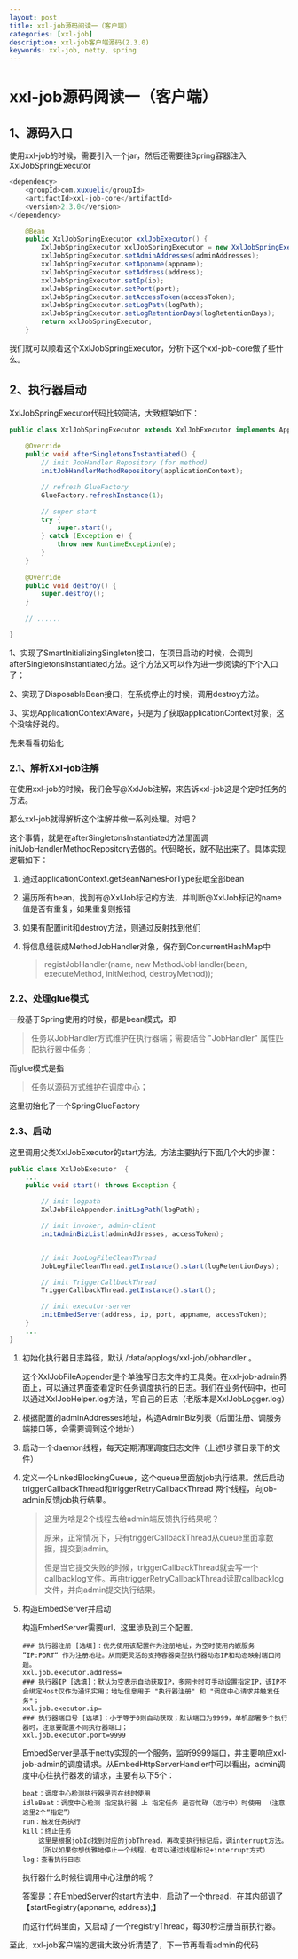 ```yaml
---
layout: post
title: xxl-job源码阅读一（客户端）
categories: [xxl-job]
description: xxl-job客户端源码(2.3.0)
keywords: xxl-job, netty, spring
---
```


# xxl-job源码阅读一（客户端）




## 1、源码入口

使用xxl-job的时候，需要引入一个jar，然后还需要往Spring容器注入XxlJobSpringExecutor

```java
<dependency>
	<groupId>com.xuxueli</groupId>
	<artifactId>xxl-job-core</artifactId>
	<version>2.3.0</version>
</dependency>

	@Bean
    public XxlJobSpringExecutor xxlJobExecutor() {
        XxlJobSpringExecutor xxlJobSpringExecutor = new XxlJobSpringExecutor();
        xxlJobSpringExecutor.setAdminAddresses(adminAddresses);
        xxlJobSpringExecutor.setAppname(appname);
        xxlJobSpringExecutor.setAddress(address);
        xxlJobSpringExecutor.setIp(ip);
        xxlJobSpringExecutor.setPort(port);
        xxlJobSpringExecutor.setAccessToken(accessToken);
        xxlJobSpringExecutor.setLogPath(logPath);
        xxlJobSpringExecutor.setLogRetentionDays(logRetentionDays);
        return xxlJobSpringExecutor;
    }
```

我们就可以顺着这个XxlJobSpringExecutor，分析下这个xxl-job-core做了些什么。  





## 2、执行器启动

XxlJobSpringExecutor代码比较简洁，大致框架如下：

```java
public class XxlJobSpringExecutor extends XxlJobExecutor implements ApplicationContextAware, SmartInitializingSingleton, DisposableBean {
    
	@Override
    public void afterSingletonsInstantiated() {
        // init JobHandler Repository (for method)
        initJobHandlerMethodRepository(applicationContext);

        // refresh GlueFactory
        GlueFactory.refreshInstance(1);

        // super start
        try {
            super.start();
        } catch (Exception e) {
            throw new RuntimeException(e);
        }
    }
    
  	@Override
    public void destroy() {
        super.destroy();
    }  
    
    // ......

}
```

1、实现了SmartInitializingSingleton接口，在项目启动的时候，会调到afterSingletonsInstantiated方法。这个方法又可以作为进一步阅读的下个入口了；

2、实现了DisposableBean接口，在系统停止的时候，调用destroy方法。

3、实现ApplicationContextAware，只是为了获取applicationContext对象，这个没啥好说的。



先来看看初始化


### 2.1、解析Xxl-job注解

在使用xxl-job的时候，我们会写@XxlJob注解，来告诉xxl-job这是个定时任务的方法。

那么xxl-job就得解析这个注解并做一系列处理。对吧？

这个事情，就是在afterSingletonsInstantiated方法里面调initJobHandlerMethodRepository去做的。代码略长，就不贴出来了。具体实现逻辑如下：

1.  通过applicationContext.getBeanNamesForType获取全部bean

2.  遍历所有bean，找到有@XxlJob标记的方法，并判断@XxlJob标记的name值是否有重复，如果重复则报错

3.  如果有配置init和destroy方法，则通过反射找到他们

4.  将信息组装成MethodJobHandler对象，保存到ConcurrentHashMap中

    >   registJobHandler(name, new MethodJobHandler(bean, executeMethod, initMethod, destroyMethod));




### 2.2、处理glue模式

一般基于Spring使用的时候，都是bean模式，即

>   任务以JobHandler方式维护在执行器端；需要结合 "JobHandler" 属性匹配执行器中任务；

而glue模式是指

>   任务以源码方式维护在调度中心；

这里初始化了一个SpringGlueFactory



### 2.3、启动

这里调用父类XxlJobExecutor的start方法。方法主要执行下面几个大的步骤：

```java
public class XxlJobExecutor  {
	...
    public void start() throws Exception {

        // init logpath
        XxlJobFileAppender.initLogPath(logPath);

        // init invoker, admin-client
        initAdminBizList(adminAddresses, accessToken);


        // init JobLogFileCleanThread
        JobLogFileCleanThread.getInstance().start(logRetentionDays);

        // init TriggerCallbackThread
        TriggerCallbackThread.getInstance().start();

        // init executor-server
        initEmbedServer(address, ip, port, appname, accessToken);
    }
    ...
}
```

1.  初始化执行器日志路径，默认 /data/applogs/xxl-job/jobhandler 。

    这个XxlJobFileAppender是个单独写日志文件的工具类。在xxl-job-admin界面上，可以通过界面查看定时任务调度执行的日志。我们在业务代码中，也可以通过XxlJobHelper.log方法，写自己的日志（老版本是XxlJobLogger.log）

2.  根据配置的adminAddresses地址，构造AdminBiz列表（后面注册、调服务端接口等，会需要调到这个地址） 

3.  启动一个daemon线程，每天定期清理调度日志文件（上述1步骤目录下的文件）

4.  定义一个LinkedBlockingQueue，这个queue里面放job执行结果。然后启动triggerCallbackThread和triggerRetryCallbackThread 两个线程，向job-admin反馈job执行结果。

    >   这里为啥是2个线程去给admin端反馈执行结果呢？
    >
    >   原来，正常情况下，只有triggerCallbackThread从queue里面拿数据，提交到admin。
    >
    >   但是当它提交失败的时候，triggerCallbackThread就会写一个callbacklog文件。再由triggerRetryCallbackThread读取callbacklog文件，并向admin提交执行结果。

5.  构造EmbedServer并启动

    构造EmbedServer需要url，这里涉及到三个配置。

    ```properties
    ### 执行器注册 [选填]：优先使用该配置作为注册地址，为空时使用内嵌服务 ”IP:PORT“ 作为注册地址。从而更灵活的支持容器类型执行器动态IP和动态映射端口问题。
    xxl.job.executor.address=
    ### 执行器IP [选填]：默认为空表示自动获取IP，多网卡时可手动设置指定IP，该IP不会绑定Host仅作为通讯实用；地址信息用于 "执行器注册" 和 "调度中心请求并触发任务"；
    xxl.job.executor.ip=
    ### 执行器端口号 [选填]：小于等于0则自动获取；默认端口为9999，单机部署多个执行器时，注意要配置不同执行器端口；
    xxl.job.executor.port=9999
    ```

    EmbedServer是基于netty实现的一个服务，监听9999端口，并主要响应xxl-job-admin的调度请求。从EmbedHttpServerHandler中可以看出，admin调度中心往执行器发的请求，主要有以下5个：

    ```
    beat：调度中心检测执行器是否在线时使用
    idleBeat：调度中心检测 指定执行器 上 指定任务 是否忙碌（运行中）时使用 （注意这里2个“指定”）
    run：触发任务执行
    kill：终止任务
    	这里是根据jobId找到对应的jobThread，再改变执行标记后，调interrupt方法。
    	（所以如果你想优雅地停止一个线程，也可以通过线程标记+interrupt方式）
    log：查看执行日志
    ```

    执行器什么时候往调用中心注册的呢？

    答案是：在EmbedServer的start方法中，启动了一个thread，在其内部调了【startRegistry(appname, address);】

    而这行代码里面，又启动了一个registryThread，每30秒注册当前执行器。



至此，xxl-job客户端的逻辑大致分析清楚了，下一节再看看admin的代码

